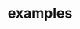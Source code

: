 ---
title: examples 
layout: Examples
main: 
  title: Examples
  subtitle: These are initial examples of some PIE interactions. A complete catalog of Open Source interactions and tools is under development.
pies:
  - name: corespring-choice
    path: /assets/pies/corespring-choice
    title: Choice Interaction
    description: This is a choice interaction
  - name: corespring-match
    path: /assets/pies/corespring-match
    title: Match Interaction
    description: The match interaction 
  - name: corespring-number-line
    path: /assets/pies/corespring-number-line
    title: Number Line 
    description: Interact with a number line 
---